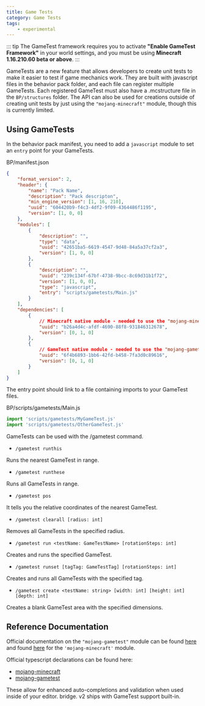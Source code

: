 ```yaml
---
title: Game Tests
category: Game Tests
tags:
    - experimental
---
```


::: tip
The GameTest framework requires you to activate **"Enable GameTest Framework"** in your world settings, and you must be using **Minecraft 1.16.210.60 beta or above**.
:::

GameTests are a new feature that allows developers to create unit tests to make it easier to test if game mechanics work. They are built with javascript files in the behavior pack folder, and each file can register multiple GameTests. Each registered GameTest must also have a .mcstructure file in the `BP/structures` folder.
The API can also be used for creations outside of creating unit tests by just using the `"mojang-minecraft"` module, though this is currently limited.

## Using GameTests

In the behavior pack manifest, you need to add a `javascript` module to set an `entry` point for your GameTests.

<CodeHeader>BP/manifest.json</CodeHeader>

```json
{
	"format_version": 2,
	"header": {
		"name": "Pack Name",
		"description": "Pack descripton",
		"min_engine_version": [1, 16, 210],
		"uuid": "604420b9-f4c3-4df2-9f09-4364486f1195",
		"version": [1, 0, 0]
	},
	"modules": [
		{
			"description": "",
			"type": "data",
			"uuid": "42651ba5-6619-4547-9d48-84a5a37cf2a3",
			"version": [1, 0, 0]
		},
		{
			"description": "",
			"uuid": "239c134f-67bf-4738-9bcc-8c69d31b1f72",
			"version": [1, 0, 0],
			"type": "javascript",
			"entry": "scripts/gametests/Main.js"
		}
	],
	"dependencies": [
		{
			// Minecraft native module - needed to use the "mojang-minecraft" module
			"uuid": "b26a4d4c-afdf-4690-88f8-931846312678",
			"version": [0, 1, 0]
		},
		{
			// GameTest native module - needed to use the "mojang-gametest" module
			"uuid": "6f4b6893-1bb6-42fd-b458-7fa3d0c89616",
			"version": [0, 1, 0]
		}
	]
}
```

The entry point should link to a file containing imports to your GameTest files.

<CodeHeader>BP/scripts/gametests/Main.js</CodeHeader>

```js
import 'scripts/gametests/MyGameTest.js'
import 'scripts/gametests/OtherGameTest.js'
```

GameTests can be used with the /gametest command.

-   `/gametest runthis`

Runs the nearest GameTest in range.

-   `/gametest runthese`

Runs all GameTests in range.

-   `/gametest pos`

It tells you the relative coordinates of the nearest GameTest.

-   `/gametest clearall [radius: int]`

Removes all GameTests in the specified radius.

-   `/gametest run <testName: GameTestName> [rotationSteps: int]`

Creates and runs the specified GameTest.

-   `/gametest runset [tagTag: GameTestTag] [rotationSteps: int]`

Creates and runs all GameTests with the specified tag.

-   `/gametest create <testName: string> [width: int] [height: int] [depth: int]`

Creates a blank GameTest area with the specified dimensions.

## Reference Documentation

Official documentation on the `"mojang-gametest"` module can be found [here](https://docs.microsoft.com/minecraft/creator/scriptapi/mojang-gametest/mojang-gametest) and found [here](https://docs.microsoft.com/minecraft/creator/scriptapi/mojang-minecraft/mojang-minecraft) for the `'mojang-minecraft'` module.

Official typescript declarations can be found here:

-   [mojang-minecraft](https://github.com/DefinitelyTyped/DefinitelyTyped/tree/master/types/mojang-minecraft)
-   [mojang-gametest](https://github.com/DefinitelyTyped/DefinitelyTyped/tree/master/types/mojang-gametest)

These allow for enhanced auto-completions and validation when used inside of your editor. bridge. v2 ships with GameTest support built-in.
